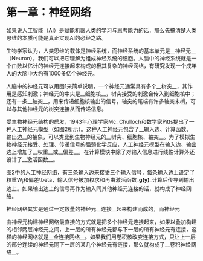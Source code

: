 # 第一章：神经网络

如果说人工智能（AI）是赋能机器人类的学习与思考能力的话，那么先搞清楚人类思维的本质可能是真正实现AI的必经之路。</br>

生物学家认为，人类思维的载体是神经系统，而神经系统的基本单元是__神经元__（Neuron），我们可以把它理解为组成神经系统的细胞。人脑中的神经系统就是一个由数以亿计的神经元连接起来构成的极其复杂的神经网络，有研究发现一个成年人的大脑中大约有1000多亿个神经元。</br>

人脑中的神经元可以用图1来简单说明，一个神经元通常具有多个__树突__，其作用是感知刺激；神经元的中央是__细胞核__，树突接受的刺激会传入到细胞核中；还有一条__轴突__，用来传递细胞核输出的信号，轴突的尾端有许多轴突末梢，可以与其他神经元的树突连接从而传递信息。</br>

受生物神经元结构的启发，1943年心理学家Mc. Chulloch和数学家Pitts提出了一种人工神经元模型（如图2所示）。这种人工神经元包含了__输入边、计算函数、输出边__的抽象，可以类比到生物神经元的__树突、细胞核、轴突__。为了模拟生物神经元接受、处理、传递信号的强弱化学反应，人工神经元模型在输入边、输出边上增加了__权重__或__偏差__，在计算模块中除了对输入信息进行线性计算外还设计了__激活函数__。</br>

图2中的人工神经网络，有三条输入边来接受三个输入信号，每条输入边上设定了权重W<sub>i</sub>和偏差\beta，输入信号被加权求和再由激活函数_**g(y)**_计算后传导到输出边上。如果输出边上的信号再作为输入同其他神经元连接的话，就构成了神经网络。</br>




神经网络其实是通过一定数量的神经元__连接__起来构建而成的，而神经元


由神经元构建神经网络最直接的方式就是把多个神经元连接起来，如果以叠加构建的相邻两层神经元之间，上一层的所有神经元都与下一层的所有神经元有连接，这样的神经网络就是__全连接网络__。如果我们用卷积核改变连接方式，只让上一层的部分连续的神经元同下一层的某几个神经元有链接，那么就构成了__卷积神经网络__。